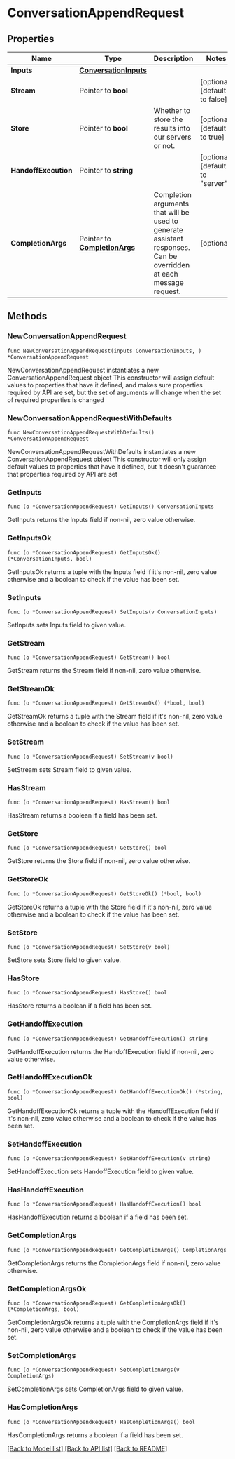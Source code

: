 # ConversationAppendRequest

## Properties

Name | Type | Description | Notes
------------ | ------------- | ------------- | -------------
**Inputs** | [**ConversationInputs**](ConversationInputs.md) |  | 
**Stream** | Pointer to **bool** |  | [optional] [default to false]
**Store** | Pointer to **bool** | Whether to store the results into our servers or not. | [optional] [default to true]
**HandoffExecution** | Pointer to **string** |  | [optional] [default to "server"]
**CompletionArgs** | Pointer to [**CompletionArgs**](CompletionArgs.md) | Completion arguments that will be used to generate assistant responses. Can be overridden at each message request. | [optional] 

## Methods

### NewConversationAppendRequest

`func NewConversationAppendRequest(inputs ConversationInputs, ) *ConversationAppendRequest`

NewConversationAppendRequest instantiates a new ConversationAppendRequest object
This constructor will assign default values to properties that have it defined,
and makes sure properties required by API are set, but the set of arguments
will change when the set of required properties is changed

### NewConversationAppendRequestWithDefaults

`func NewConversationAppendRequestWithDefaults() *ConversationAppendRequest`

NewConversationAppendRequestWithDefaults instantiates a new ConversationAppendRequest object
This constructor will only assign default values to properties that have it defined,
but it doesn't guarantee that properties required by API are set

### GetInputs

`func (o *ConversationAppendRequest) GetInputs() ConversationInputs`

GetInputs returns the Inputs field if non-nil, zero value otherwise.

### GetInputsOk

`func (o *ConversationAppendRequest) GetInputsOk() (*ConversationInputs, bool)`

GetInputsOk returns a tuple with the Inputs field if it's non-nil, zero value otherwise
and a boolean to check if the value has been set.

### SetInputs

`func (o *ConversationAppendRequest) SetInputs(v ConversationInputs)`

SetInputs sets Inputs field to given value.


### GetStream

`func (o *ConversationAppendRequest) GetStream() bool`

GetStream returns the Stream field if non-nil, zero value otherwise.

### GetStreamOk

`func (o *ConversationAppendRequest) GetStreamOk() (*bool, bool)`

GetStreamOk returns a tuple with the Stream field if it's non-nil, zero value otherwise
and a boolean to check if the value has been set.

### SetStream

`func (o *ConversationAppendRequest) SetStream(v bool)`

SetStream sets Stream field to given value.

### HasStream

`func (o *ConversationAppendRequest) HasStream() bool`

HasStream returns a boolean if a field has been set.

### GetStore

`func (o *ConversationAppendRequest) GetStore() bool`

GetStore returns the Store field if non-nil, zero value otherwise.

### GetStoreOk

`func (o *ConversationAppendRequest) GetStoreOk() (*bool, bool)`

GetStoreOk returns a tuple with the Store field if it's non-nil, zero value otherwise
and a boolean to check if the value has been set.

### SetStore

`func (o *ConversationAppendRequest) SetStore(v bool)`

SetStore sets Store field to given value.

### HasStore

`func (o *ConversationAppendRequest) HasStore() bool`

HasStore returns a boolean if a field has been set.

### GetHandoffExecution

`func (o *ConversationAppendRequest) GetHandoffExecution() string`

GetHandoffExecution returns the HandoffExecution field if non-nil, zero value otherwise.

### GetHandoffExecutionOk

`func (o *ConversationAppendRequest) GetHandoffExecutionOk() (*string, bool)`

GetHandoffExecutionOk returns a tuple with the HandoffExecution field if it's non-nil, zero value otherwise
and a boolean to check if the value has been set.

### SetHandoffExecution

`func (o *ConversationAppendRequest) SetHandoffExecution(v string)`

SetHandoffExecution sets HandoffExecution field to given value.

### HasHandoffExecution

`func (o *ConversationAppendRequest) HasHandoffExecution() bool`

HasHandoffExecution returns a boolean if a field has been set.

### GetCompletionArgs

`func (o *ConversationAppendRequest) GetCompletionArgs() CompletionArgs`

GetCompletionArgs returns the CompletionArgs field if non-nil, zero value otherwise.

### GetCompletionArgsOk

`func (o *ConversationAppendRequest) GetCompletionArgsOk() (*CompletionArgs, bool)`

GetCompletionArgsOk returns a tuple with the CompletionArgs field if it's non-nil, zero value otherwise
and a boolean to check if the value has been set.

### SetCompletionArgs

`func (o *ConversationAppendRequest) SetCompletionArgs(v CompletionArgs)`

SetCompletionArgs sets CompletionArgs field to given value.

### HasCompletionArgs

`func (o *ConversationAppendRequest) HasCompletionArgs() bool`

HasCompletionArgs returns a boolean if a field has been set.


[[Back to Model list]](../README.md#documentation-for-models) [[Back to API list]](../README.md#documentation-for-api-endpoints) [[Back to README]](../README.md)


